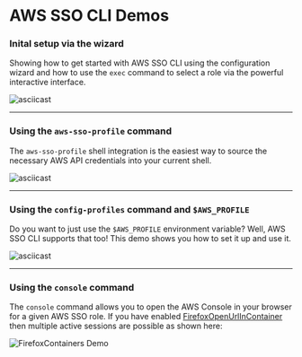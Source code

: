 # AWS SSO CLI Demos


### Inital setup via the wizard

Showing how to get started with AWS SSO CLI using the configuration wizard and how
to use the `exec` command to select a role via the powerful interactive interface.

<!-- setup -->
![asciicast](asciicast/wizard.cast)

---

### Using the `aws-sso-profile` command

The `aws-sso-profile` shell integration is the easiest way to source the
necessary AWS API credentials into your current shell.

<!-- profile -->
![asciicast](asciicast/using-aws-sso-profile.cast)

---

### Using the `config-profiles` command and `$AWS_PROFILE`

Do you want to just use the `$AWS_PROFILE` environment variable?  Well, AWS SSO CLI
supports that too!  This demo shows you how to set it up and use it.

<!-- config-profiles -->
![asciicast](asciicast/using-aws-profile.cast)

---

<!-- console -->
### Using the `console` command

The `console` command allows you to open the AWS Console in your browser for a
given AWS SSO role.  If you have enabled [FirefoxOpenUrlInContainer](
config.md#firefoxopenurlincontainer) then multiple active sessions are possible
as shown here:

![FirefoxContainers Demo](
https://user-images.githubusercontent.com/1075352/166165880-24f7c9af-a037-4e48-aa2d-342f2efe5ad7.gif)
